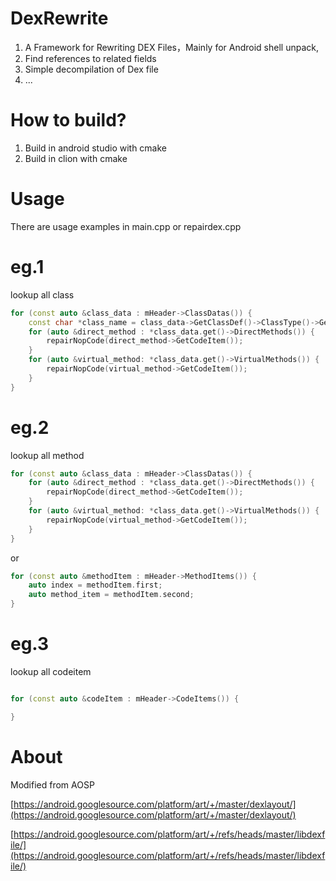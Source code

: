 # DexRewrite

1. A Framework for Rewriting DEX Files，Mainly for Android shell unpack,
2. Find references to related fields
3. Simple decompilation of Dex file
4. ...
# How to build?

1. Build in android studio with cmake
2. Build in clion with cmake

# Usage

There are usage examples in main.cpp or repairdex.cpp

# eg.1

lookup all class

```c++
for (const auto &class_data : mHeader->ClassDatas()) {
    const char *class_name = class_data->GetClassDef()->ClassType()->GetStringId()->Data();
    for (auto &direct_method : *class_data.get()->DirectMethods()) {
        repairNopCode(direct_method->GetCodeItem());
    }   
    for (auto &virtual_method: *class_data.get()->VirtualMethods()) {
        repairNopCode(virtual_method->GetCodeItem());
    }
}
```

# eg.2

lookup all method

```c++
for (const auto &class_data : mHeader->ClassDatas()) {
    for (auto &direct_method : *class_data.get()->DirectMethods()) {
        repairNopCode(direct_method->GetCodeItem());
    }
    for (auto &virtual_method: *class_data.get()->VirtualMethods()) {
        repairNopCode(virtual_method->GetCodeItem());
    }
}
```

or

```c++
for (const auto &methodItem : mHeader->MethodItems()) {
    auto index = methodItem.first;
    auto method_item = methodItem.second;
}

```

# eg.3

lookup all codeitem

```c++

for (const auto &codeItem : mHeader->CodeItems()) {

}

```

# About

Modified from AOSP

[https://android.googlesource.com/platform/art/+/master/dexlayout/](https://android.googlesource.com/platform/art/+/master/dexlayout/)

[https://android.googlesource.com/platform/art/+/refs/heads/master/libdexfile/](https://android.googlesource.com/platform/art/+/refs/heads/master/libdexfile/)
